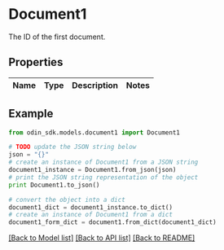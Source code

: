 # Document1

The ID of the first document.

## Properties

Name | Type | Description | Notes
------------ | ------------- | ------------- | -------------

## Example

```python
from odin_sdk.models.document1 import Document1

# TODO update the JSON string below
json = "{}"
# create an instance of Document1 from a JSON string
document1_instance = Document1.from_json(json)
# print the JSON string representation of the object
print Document1.to_json()

# convert the object into a dict
document1_dict = document1_instance.to_dict()
# create an instance of Document1 from a dict
document1_form_dict = document1.from_dict(document1_dict)
```
[[Back to Model list]](../README.md#documentation-for-models) [[Back to API list]](../README.md#documentation-for-api-endpoints) [[Back to README]](../README.md)


